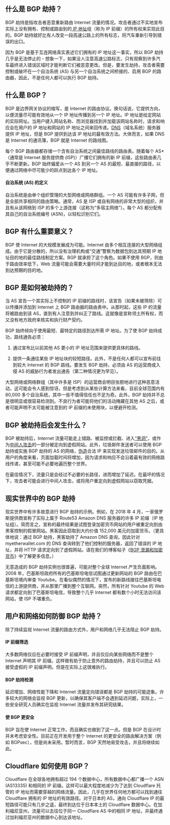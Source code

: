 ## 什么是 BGP 劫持？

BGP 劫持是指攻击者恶意重新路由 Internet 流量的情况。攻击者通过不实地宣布实际上没有拥有、控制或路由到的[ IP 地址](https://www.cloudflare.com/zh-cn/learning/dns/glossary/what-is-my-ip-address)组（称为 IP 前缀）的所有权来实现此目的。BGP 劫持就好比有人改变一段高速公路上的所有标志，将汽车重新引导到错误的出口。

因为 BGP 是基于互连网络真实表述它们拥有的 IP 地址这一事实，所以 BGP 劫持几乎是无法停止的 - 想象一下，如果没人注意高速公路标志，只有观察到许多汽车最终进入错误区域时才能判断它们被恶意更改。但是，要发生劫持，攻击者需要控制或破坏在一个自治系统 (AS) 与另一个自治系统之间桥接的、启用 BGP 的路由器，因此，不是任何人都可以执行 BGP 劫持。

## 什么是 BGP？

BGP 是边界网关协议的缩写，是 Internet 的路由协议。换句话说，它提供方向，以便流量尽可能有效地从一个 IP 地址传播到另一个 IP 地址。IP 地址是给定网站的实际网址。当用户键入网站名称、而浏览器找到并加载该网站名称时，请求和响应会在用户的 IP 地址和网站的 IP 地址之间来回传递。[DNS](https://www.cloudflare.com/zh-cn/learning/dns/what-is-dns)（域名系统）服务器提供 IP 地址，但是 BGP 提供到达该 IP 地址的最有效方法。大体而言，如果 DNS 是 Internet 的通讯簿，BGP 就是 Internet 的路线图。

每个 BGP 路由器都存储一个含有自治系统之间最佳路线的路由表。随着每个 AS*（通常是 Internet 服务提供商 (ISP)）广播它们拥有的新 IP 前缀，这些路由表几乎不断更新。BGP 始终偏爱从一个 AS 到另一个 AS 的最短、最直接的路径，以便通过网络中尽可能少的跃点到达各个 IP 地址。

#### 自治系统 (AS) 的定义

自治系统是由单个组织管理的大型网络或网络群组。一个 AS 可能有许多子网，但是全部共享相同的路由策略。通常，AS 是 ISP 或自有网络的非常大型的组织，并且有从该网络到 ISP 的多个上游连接（这称为“多宿主网络”）。每个 AS 都分配有其自己的自治系统编号 (ASN)，以轻松识别它们。

## BGP 有什么重要意义？

BGP 使 Internet 的大规模发展成为可能。Internet 由多个相互连接的大型网络组成。由于它是分散的，所以没有治理机构或“交通”警察为数据包到达其预期 IP 地址目的地的最佳路线制定方案。BGP 就承担了这个角色。如果不使用 BGP，则由于路由效率低下，Web 流量可能会需要大量时间才能到达目的地，或者根本无法到达预期的目的地。

## BGP 是如何被劫持的？

当 AS 宣告一个其实际上不控制的 IP 前缀的路线时，该宣告（如果未被筛除）可以传播并添加到 Internet 上 BGP 路由器的路由表中。从那时起，这些 IP 的流量将被路由到该 AS，直到有人注意到并纠正了路线。这就像是宣称领土所有权，而又没有地方政府来核实和执行财产契约。

BGP 始终倾向于使用最短、最特定的路径到达所需 IP 地址。为了使 BGP 劫持成功，路线通告必须：

1) 通过宣布比以前其他 AS 更小的 IP 地址范围来提供更具体的路线。

2) 提供一条通往某些 IP 地址块的较短路径。此外，不是任何人都可以宣布前往到较大 Internet 的 BGP 路线。要发生 BGP 劫持，必须由 AS 的运营商或入侵 AS 的威胁行为者发出通告（第二种情况更为罕见）。

大型网络或网络群组（其中许多是 ISP）的运营商会明目张胆地进行这种恶意活动，这可能会令人感到惊讶。但是考虑到从某些计算方法来看，目前全球范围内有 80,000 多个自治系统，其中一些不值得信任也不足为奇。此外，BGP 劫持并不总是很明显或很容易检测到。不良行为者可能将他们的活动掩藏在其他 AS 之后，或者可能声明不太可能被注意到的 IP 前缀的未使用块，以便避开检测。

## BGP 被劫持后会发生什么？

BGP 被劫持后，Internet 流量可能走上错路、被监控或拦截、进入[“黑洞”](https://www.cloudflare.com/zh-cn/learning/ddos/glossary/ddos-blackhole-routing)，或作为[中间人攻击](https://www.cloudflare.com/zh-cn/learning/security/threats/man-in-the-middle-attack)的一部分被定向到虚假网站。此外，垃圾邮件发送者可以使用 BGP 劫持或实施 BGP 劫持的 AS 的网络，[伪造](https://www.cloudflare.com/zh-cn/learning/ddos/glossary/ip-spoofing)合法 IP 来实现发送垃圾邮件的目的。从用户的角度来看，页面加载时间将增加，因为请求和响应不会沿着最有效的网络路线传递，甚至可能不必要地遍历整个世界。

在最佳情况下，流量只是会经过不必要的长路径，进而增加了延迟。在最坏的情况下，攻击者可能会进行中间人攻击，或将用户重定向到虚假网站以窃取凭据。

## 现实世界中的 BGP 劫持

现实世界中有许多故意进行 BGP 劫持的示例。例如，在 2018 年 4 月，一家俄罗斯提供商宣称了实际上属于 Route53 Amazon DNS 服务器的许多 IP 前缀（IP 地址组）。简而言之，宣称的最终结果是试图登录加密货币网站的用户被重定向到由黑客控制的假冒网站。黑客因此窃取到大约价值 152,000 美元的加密货币。（更具体地说：通过 BGP 劫持，黑客劫持了 Amazon DNS 查询，因此针对 myetherwallet.com 的 DNS 查询转到了他们控制的服务器，返回了错误的 IP 地址，并将 HTTP 请求定向到了虚假网站。请在我们的博客帖子《[BGP 泄漏和加密货币](https://blog.cloudflare.com/bgp-leaks-and-crypto-currencies/)》中了解更多信息。）

无意造成的 BGP 劫持实例也很普遍，可能对整个全球 Internet 产生负面影响。2008 年，巴基斯坦政府所有的巴基斯坦电信试图通过更新网站的 BGP 路由在巴基斯坦境内审查 Youtube。在看似偶然的情况下，宣布的新路线接往巴基斯坦电信的上游提供商，并从那里广播到整个互联网。突然，所有针对 Youtube 的 Web 请求都定向到了巴基斯坦电信，导致整个几乎 Internet 都有数个小时无法访问该网站，使 ISP 不堪重负。

## 用户和网络如何防御 BGP 劫持？

除了持续监视 Internet 流量的路由方式外，用户和网络几乎无法阻止 BGP 劫持。

#### IP 前缀筛选

大多数网络仅应在必要时接受 IP 前缀声明，并且仅应向某些网络而不是整个 Internet 声明其 IP 前缀。这样做有助于防止意外的路由劫持，并且可以防止 AS 接受虚假的 IP 前缀声明。但是在实际上这很难执行。

#### BGP 劫持检测

延迟增加、网络性能下降和 Internet 流量定向错误都是 BGP 劫持的可能迹象。许多较大的网络会监视 BGP 更新，以确保其客户端不会遇到延迟问题，实际上，一些安全研究人员确实在监视 Internet 流量并发布其研究结果。

#### 使 BGP 更安全

BGP 旨在使 Internet 正常工作，而且确实也做到了这一点。但是 BGP 在设计时并未考虑安全性。目前正在开发用于整个 Internet 的更安全的路由解决方案（例如 BGPsec），但是尚未采用。暂时而言，BGP 天然地易受攻击，并且将继续如此。

## Cloudflare 如何使用 BGP？

Cloudflare 在全球各地拥有超过 194 个数据中心，所有数据中心都广播一个 ASN (AS13335) 和相同的 IP 前缀。这样可以最大程度地减少为了达到 Cloudflare 托管的 IP 地址而需要穿越的网络流量。因此，几乎在世界任何地方都可以找到通往 Cloudflare 拥有的 IP 地址的有效路径。对于日本的 AS，通向 Cloudflare IP 的最短路径可能只有几步之遥，最终到达位于日本本土的 Cloudflare 数据中心。在加利福尼亚州，流量可以去往位于同一 Cloudflare AS 中的相同 IP 地址，并最终通过加利福尼亚州的数据中心到达该地址。